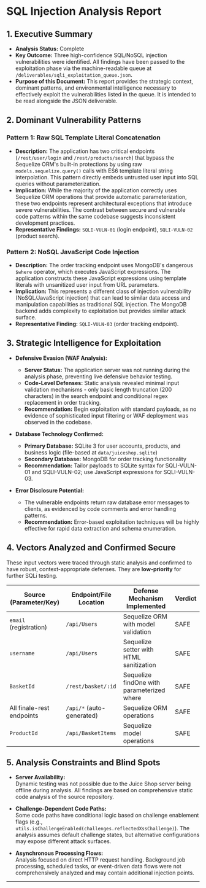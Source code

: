 # SQL Injection Analysis Report

## 1. Executive Summary

- **Analysis Status:** Complete  
- **Key Outcome:** Three high-confidence SQL/NoSQL injection vulnerabilities were identified. All findings have been passed to the exploitation phase via the machine-readable queue at `/deliverables/sqli_exploitation_queue.json`.  
- **Purpose of this Document:** This report provides the strategic context, dominant patterns, and environmental intelligence necessary to effectively exploit the vulnerabilities listed in the queue. It is intended to be read alongside the JSON deliverable.  

## 2. Dominant Vulnerability Patterns

### Pattern 1: Raw SQL Template Literal Concatenation
- **Description:** The application has two critical endpoints (`/rest/user/login` and `/rest/products/search`) that bypass the Sequelize ORM's built-in protections by using raw `models.sequelize.query()` calls with ES6 template literal string interpolation. This pattern directly embeds untrusted user input into SQL queries without parameterization.  
- **Implication:** While the majority of the application correctly uses Sequelize ORM operations that provide automatic parameterization, these two endpoints represent architectural exceptions that introduce severe vulnerabilities. The contrast between secure and vulnerable code patterns within the same codebase suggests inconsistent development practices.  
- **Representative Findings:** `SQLI-VULN-01` (login endpoint), `SQLI-VULN-02` (product search).  

### Pattern 2: NoSQL JavaScript Code Injection
- **Description:** The order tracking endpoint uses MongoDB's dangerous `$where` operator, which executes JavaScript expressions. The application constructs these JavaScript expressions using template literals with unsanitized user input from URL parameters.  
- **Implication:** This represents a different class of injection vulnerability (NoSQL/JavaScript injection) that can lead to similar data access and manipulation capabilities as traditional SQL injection. The MongoDB backend adds complexity to exploitation but provides similar attack surface.  
- **Representative Finding:** `SQLI-VULN-03` (order tracking endpoint).  

## 3. Strategic Intelligence for Exploitation

- **Defensive Evasion (WAF Analysis):**  
  - **Server Status:** The application server was not running during the analysis phase, preventing live defensive behavior testing.  
  - **Code-Level Defenses:** Static analysis revealed minimal input validation mechanisms - only basic length truncation (200 characters) in the search endpoint and conditional regex replacement in order tracking.  
  - **Recommendation:** Begin exploitation with standard payloads, as no evidence of sophisticated input filtering or WAF deployment was observed in the codebase.  

- **Database Technology Confirmed:**  
  - **Primary Database:** SQLite 3 for user accounts, products, and business logic (file-based at `data/juiceshop.sqlite`)  
  - **Secondary Database:** MongoDB for order tracking functionality  
  - **Recommendation:** Tailor payloads to SQLite syntax for SQLI-VULN-01 and SQLI-VULN-02; use JavaScript expressions for SQLI-VULN-03.  

- **Error Disclosure Potential:**  
  - The vulnerable endpoints return raw database error messages to clients, as evidenced by code comments and error handling patterns.  
  - **Recommendation:** Error-based exploitation techniques will be highly effective for rapid data extraction and schema enumeration.  

## 4. Vectors Analyzed and Confirmed Secure

These input vectors were traced through static analysis and confirmed to have robust, context-appropriate defenses. They are **low-priority** for further SQLi testing.

| **Source (Parameter/Key)** | **Endpoint/File Location**      | **Defense Mechanism Implemented**         | **Verdict** |
|-----------------------------|--------------------------------|-------------------------------------------|-------------|
| `email` (registration)      | `/api/Users`                   | Sequelize ORM with model validation       | SAFE        |
| `username`                  | `/api/Users`                   | Sequelize setter with HTML sanitization   | SAFE        |
| `BasketId`                  | `/rest/basket/:id`             | Sequelize findOne with parameterized where| SAFE        |
| All finale-rest endpoints   | `/api/*` (auto-generated)      | Sequelize ORM operations                   | SAFE        |
| `ProductId`                 | `/api/BasketItems`             | Sequelize model operations                 | SAFE        |

## 5. Analysis Constraints and Blind Spots

- **Server Availability:**  
  Dynamic testing was not possible due to the Juice Shop server being offline during analysis. All findings are based on comprehensive static code analysis of the source repository.  

- **Challenge-Dependent Code Paths:**  
  Some code paths have conditional logic based on challenge enablement flags (e.g., `utils.isChallengeEnabled(challenges.reflectedXssChallenge)`). The analysis assumes default challenge states, but alternative configurations may expose different attack surfaces.  

- **Asynchronous Processing Flows:**  
  Analysis focused on direct HTTP request handling. Background job processing, scheduled tasks, or event-driven data flows were not comprehensively analyzed and may contain additional injection points.  

---